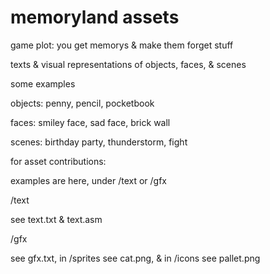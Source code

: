 # memoryland assets

game plot:    you get   memorys   &    make  them   forget  stuff

texts & visual representations of objects, faces, & scenes

some examples

objects: penny, pencil, pocketbook

faces: smiley face, sad face, brick wall

scenes: birthday party, thunderstorm, fight

for asset contributions:

examples are here, under /text or /gfx

/text

see text.txt & text.asm

/gfx

see gfx.txt, in /sprites see cat.png, & in /icons see pallet.png
